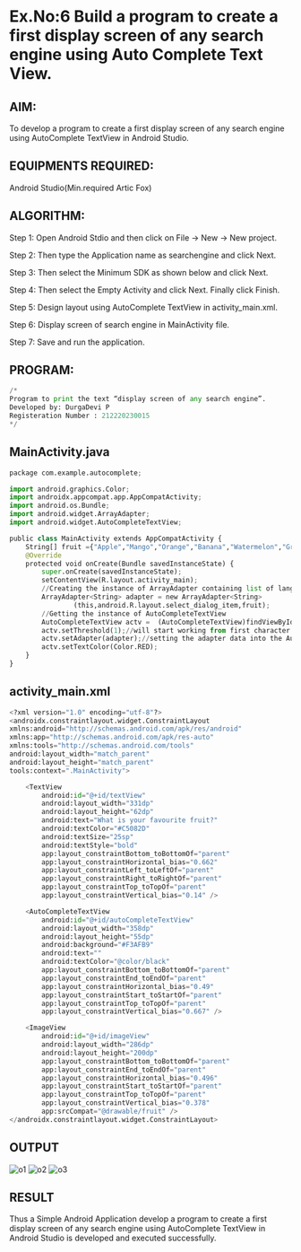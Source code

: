# Ex.No:6 Build a program to create a first display screen of any search engine using Auto Complete Text View.
## AIM:
To develop a program to create a first display screen of any search engine using AutoComplete TextView in Android Studio.

## EQUIPMENTS REQUIRED:
Android Studio(Min.required Artic Fox)

## ALGORITHM:
Step 1: Open Android Stdio and then click on File -> New -> New project.

Step 2: Then type the Application name as searchengine and click Next.

Step 3: Then select the Minimum SDK as shown below and click Next.

Step 4: Then select the Empty Activity and click Next. Finally click Finish.

Step 5: Design layout using AutoComplete TextView in activity_main.xml.

Step 6: Display screen of search engine in MainActivity file.

Step 7: Save and run the application.

## PROGRAM:
```python
/*
Program to print the text “display screen of any search engine”.
Developed by: DurgaDevi P
Registeration Number : 212220230015
*/
```
## MainActivity.java
```python
package com.example.autocomplete;

import android.graphics.Color;
import androidx.appcompat.app.AppCompatActivity;
import android.os.Bundle;
import android.widget.ArrayAdapter;
import android.widget.AutoCompleteTextView;

public class MainActivity extends AppCompatActivity {
    String[] fruit ={"Apple","Mango","Orange","Banana","Watermelon","Grapes","Cherry","Pineapple","Kiwi","Strawberry","Litchi","Blueberry","Raspberry","Guava","Custard apple","Pomegranate","Dragon fruit","Gooseberry","Jack fruit","Lime","Peach","Pear","Fig","Muskmelon","Olives","Java Plum","Papaya","Mulberry","Sugarcane"};
    @Override
    protected void onCreate(Bundle savedInstanceState) {
        super.onCreate(savedInstanceState);
        setContentView(R.layout.activity_main);
        //Creating the instance of ArrayAdapter containing list of language names
        ArrayAdapter<String> adapter = new ArrayAdapter<String>
                (this,android.R.layout.select_dialog_item,fruit);
        //Getting the instance of AutoCompleteTextView
        AutoCompleteTextView actv =  (AutoCompleteTextView)findViewById(R.id.autoCompleteTextView);
        actv.setThreshold(1);//will start working from first character
        actv.setAdapter(adapter);//setting the adapter data into the AutoCompleteTextView
        actv.setTextColor(Color.RED);
    }
}
```
## activity_main.xml
```python
<?xml version="1.0" encoding="utf-8"?>
<androidx.constraintlayout.widget.ConstraintLayout
xmlns:android="http://schemas.android.com/apk/res/android"
xmlns:app="http://schemas.android.com/apk/res-auto"
xmlns:tools="http://schemas.android.com/tools"
android:layout_width="match_parent"
android:layout_height="match_parent"
tools:context=".MainActivity">

    <TextView
        android:id="@+id/textView"
        android:layout_width="331dp"
        android:layout_height="62dp"
        android:text="What is your favourite fruit?"
        android:textColor="#C5082D"
        android:textSize="25sp"
        android:textStyle="bold"
        app:layout_constraintBottom_toBottomOf="parent"
        app:layout_constraintHorizontal_bias="0.662"
        app:layout_constraintLeft_toLeftOf="parent"
        app:layout_constraintRight_toRightOf="parent"
        app:layout_constraintTop_toTopOf="parent"
        app:layout_constraintVertical_bias="0.14" />

    <AutoCompleteTextView
        android:id="@+id/autoCompleteTextView"
        android:layout_width="358dp"
        android:layout_height="55dp"
        android:background="#F3AFB9"
        android:text=""
        android:textColor="@color/black"
        app:layout_constraintBottom_toBottomOf="parent"
        app:layout_constraintEnd_toEndOf="parent"
        app:layout_constraintHorizontal_bias="0.49"
        app:layout_constraintStart_toStartOf="parent"
        app:layout_constraintTop_toTopOf="parent"
        app:layout_constraintVertical_bias="0.667" />

    <ImageView
        android:id="@+id/imageView"
        android:layout_width="286dp"
        android:layout_height="200dp"
        app:layout_constraintBottom_toBottomOf="parent"
        app:layout_constraintEnd_toEndOf="parent"
        app:layout_constraintHorizontal_bias="0.496"
        app:layout_constraintStart_toStartOf="parent"
        app:layout_constraintTop_toTopOf="parent"
        app:layout_constraintVertical_bias="0.378"
        app:srcCompat="@drawable/fruit" />
</androidx.constraintlayout.widget.ConstraintLayout>
```
## OUTPUT
![o1](https://user-images.githubusercontent.com/75235704/172090744-f3c68bf9-abb0-4707-8fe7-99c936ae39c7.PNG)
![o2](https://user-images.githubusercontent.com/75235704/172090758-994302b8-156d-484e-bb2d-2e24d3ea75ee.PNG)
![o3](https://user-images.githubusercontent.com/75235704/172090771-579e8728-16f7-4311-8f4b-e694b2fb6fcf.PNG)



## RESULT
Thus a Simple Android Application develop a program to create a first display screen of any search engine using AutoComplete TextView in Android Studio is developed and executed successfully.
